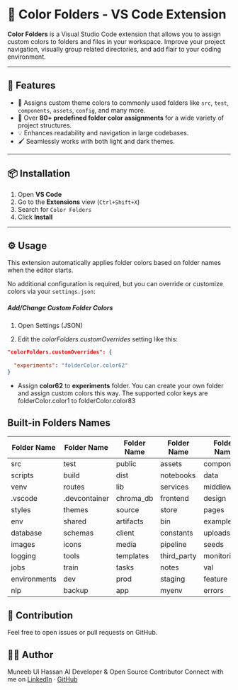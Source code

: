 # 🎨 Color Folders - VS Code Extension

**Color Folders** is a Visual Studio Code extension that allows you to assign custom colors to folders and files in your workspace. Improve your project navigation, visually group related directories, and add flair to your coding environment.

---

## 🚀 Features

- 🌈 Assigns custom theme colors to commonly used folders like `src`, `test`, `components`, `assets`, `config`, and many more.
- 🧠 Over **80+ predefined folder color assignments** for a wide variety of project structures.
- 💡 Enhances readability and navigation in large codebases.
- 🖌️ Seamlessly works with both light and dark themes.

---

## 📦 Installation

1. Open **VS Code**
2. Go to the **Extensions** view (`Ctrl+Shift+X`)
3. Search for `Color Folders`
4. Click **Install**


---

## ⚙️ Usage

This extension automatically applies folder colors based on folder names when the editor starts.

No additional configuration is required, but you can override or customize colors via your `settings.json`:

##### Add/Change Custom Folder Colors

1.  Open Settings (JSON)

2. Edit the *colorFolders.customOverrides* setting like this: 

```json
"colorFolders.customOverrides": {
  
  "experiments": "folderColor.color62"
}
```
- Assign **color62** to **experiments** folder. You can create your own folder and assign custom colors this way. The supported color keys are folderColor.color1 to folderColor.color83


## Built-in Folders Names
| Folder Name     | Folder Name     | Folder Name     | Folder Name     | Folder Name     | Folder Name     | Folder Name     |
|-----------------|-----------------|-----------------|-----------------|-----------------|-----------------|-----------------|
| src             | test            | public          | assets          | components      | utils           | config          |
| scripts         | build           | dist            | notebooks       | data            | models          | logs            |
| venv            | routes          | lib             | services        | middleware      | api             | .github         |
| .vscode         | .devcontainer   | chroma_db       | frontend        | design          | docs            | research        |
| styles          | themes          | source          | store           | pages           | layouts         | server          |
| env             | shared          | artifacts       | bin             | examples        | types           | migrations      |
| database        | schemas         | client          | constants       | uploads         | downloads       | static          |
| images          | icons           | media           | pipeline        | seeds           | tmp             | videos          |
| logging         | tools           | templates       | third_party     | monitoring      | analytics       | experiments     |
| jobs            | train           | tasks           | notes           | val             | diagrams        | backend         |
| environments    | dev             | prod            | staging         | feature         | ai              | ml              |
| nlp             | backup          | app             | myenv           | errors          | key             |                 |


## 🤝 Contribution
Feel free to open issues or pull requests on GitHub.


## 🧑‍💻 Author
Muneeb Ul Hassan
AI Developer & Open Source Contributor
Connect with me on  [LinkedIn](https://linkedin.com/in/muneebulhassan-ml) ·  [GitHub](https://github.com/MuneebUH)